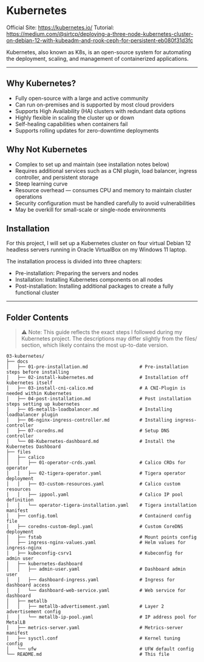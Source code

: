 # Kubernetes
Official Site: https://kubernetes.io/
Tutorial: https://medium.com/@sirtcp/deploying-a-three-node-kubernetes-cluster-on-debian-12-with-kubeadm-and-rook-ceph-for-persistent-eb080f31d3fc

Kubernetes, also known as K8s, is an open-source system for automating the deployment, scaling, and management of containerized applications.

---

## Why Kubernetes?
- Fully open-source with a large and active community
- Can run on-premises and is supported by most cloud providers
- Supports High Availability (HA) clusters with redundant data options
- Highly flexible in scaling the cluster up or down
- Self-healing capabilities when containers fail
- Supports rolling updates for zero-downtime deployments

## Why Not Kubernetes
- Complex to set up and maintain (see installation notes below)
- Requires additional services such as a CNI plugin, load balancer, ingress controller, and persistent storage
- Steep learning curve
- Resource overhead — consumes CPU and memory to maintain cluster operations
- Security configuration must be handled carefully to avoid vulnerabilities
- May be overkill for small-scale or single-node environments

## Installation
For this project, I will set up a Kubernetes cluster on four virtual Debian 12 headless servers running in Oracle VirtualBox on my Windows 11 laptop.

The installation process is divided into three chapters:
- Pre-installation: Preparing the servers and nodes
- Installation: Installing Kubernetes components on all nodes
- Post-installation: Installing additional packages to create a fully functional cluster

---

## Folder Contents
> ⚠️ Note: This guide reflects the exact steps I followed during my Kubernetes project. The descriptions may differ slightly from the files/ section, which likely contains the most up-to-date version.

```plaintext
03-kubernetes/
├── docs
│   ├── 01-pre-installation.md                   # Pre-installation steps before installing
│   ├── 02-install-kubernetes.md                 # Installation off kubernetes itself
│   ├── 03-install-cni-calico.md                 # A CNI-Plugin is needed within Kubernetes
│   ├── 04-post-installation.md                  # Post installation steps setting up kubernetes
│   ├── 05-metallb-loadbalancer.md               # Installing loadbalancer plugin
│   ├── 06-nginx-ingress-controller.md           # Installing ingress-controller
│   ├── 07-coredns.md                            # Setup DNS controller
│   └── 08-Kubernetes-dashboard.md               # Install the Kubernetes Dashboard
├── files
│   ├── calico
│   │   ├── 01-operator-crds.yaml                # Calico CRDs for operator
│   │   ├── 02-tigera-operator.yaml              # Tigera operator deployment
│   │   ├── 03-custom-resources.yaml             # Calico custom resources
│   │   ├── ippool.yaml                          # Calico IP pool definition
│   │   └── operator-tigera-installation.yaml    # Tigera installation manifest
│   ├── config.toml                              # Containerd config file
│   ├── coredns-custom-depl.yaml                 # Custom CoreDNS deployment
│   ├── fstab                                    # Mount points config
│   ├── ingress-nginx-values.yaml                # Helm values for ingress-nginx
│   ├── kubeconfig-csrv1                         # Kubeconfig for admin user
│   ├── kubernetes-dashboard
│   │   ├── admin-user.yaml                      # Dashboard admin user
│   │   ├── dashboard-ingress.yaml               # Ingress for dashboard access
│   │   └── dashboard-web-service.yaml           # Web service for dashboard
│   ├── metallb
│   │   ├── metallb-advertisement.yaml           # Layer 2 advertisement config
│   │   └── metallb-ip-pool.yaml                 # IP address pool for MetalLB
│   ├── metrics-server.yaml                      # Metrics-server manifest
│   ├── sysctl.conf                              # Kernel tuning config
│   └── ufw                                      # UFW default config
└── README.md                                    # This file

```


